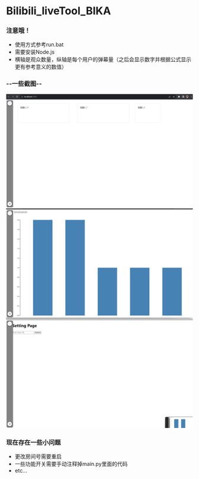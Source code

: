 # Bilibili_liveTool_BIKA
### 注意哦！
* 使用方式参考run.bat  
* 需要安装Node.js
* 横轴是观众数量，纵轴是每个用户的弹幕量（之后会显示数字并根据公式显示更有参考意义的数值）
### --一些截图--
![main_page](./image/main_page.png)  
![danmu_analysis](./image/danmu_analysis.png)
![Osetting_page](./image/setting_page.png)

### 现在存在一些小问题
* 更改房间号需要重启
* 一些功能开关需要手动注释掉main.py里面的代码
* etc...